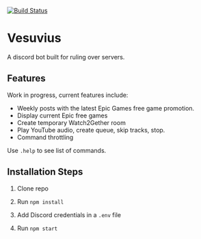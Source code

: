 [![Build Status](https://travis-ci.org/C7LF/vesuvius.svg?branch=master)](https://travis-ci.org/C7LF/vesuvius)

# Vesuvius
A discord bot built for ruling over servers.


## Features
Work in progress, current features include:

 - Weekly posts with the latest Epic Games free game promotion.
 - Display current Epic free games
 - Create temporary Watch2Gether room
 - Play YouTube audio, create queue, skip tracks, stop.
 - Command throttling
 
Use `.help` to see list of commands.
  
## Installation Steps

1. Clone repo

2. Run `npm install`

3. Add Discord credentials in a `.env` file

3. Run `npm start`
